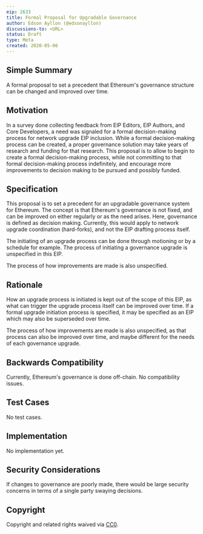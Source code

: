 ```yaml
---
eip: 2633
title: Formal Proposal for Upgradable Governance
author: Edson Ayllon (@edsonayllon)
discussions-to: <URL>
status: Draft
type: Meta
created: 2020-05-06
---
```


<!--You can leave these HTML comments in your merged EIP and delete the visible duplicate text guides, they will not appear and may be helpful to refer to if you edit it again. This is the suggested template for new EIPs. Note that an EIP number will be assigned by an editor. When opening a pull request to submit your EIP, please use an abbreviated title in the filename, `eip-draft_title_abbrev.md`. The title should be 44 characters or less.-->

## Simple Summary
<!--"If you can't explain it simply, you don't understand it well enough." Provide a simplified and layman-accessible explanation of the EIP.-->

A formal proposal to set a precedent that Ethereum's governance structure can be changed and improved over time. 

## Motivation
<!--The motivation is critical for EIPs that want to change the Ethereum protocol. It should clearly explain why the existing protocol specification is inadequate to address the problem that the EIP solves. EIP submissions without sufficient motivation may be rejected outright.-->

In a survey done collecting feedback from EIP Editors, EIP Authors, and Core Developers, a need was signaled for a formal decision-making process for network upgrade EIP inclusion. While a formal decision-making process can be created, a proper governance solution may take years of research and funding for that research. This proposal is to allow to begin to create a formal decision-making process, while not committing to that formal decision-making process indefinitely, and encourage more improvements to decision making to be pursued and possibly funded.

## Specification
<!--The technical specification should describe the syntax and semantics of any new feature. The specification should be detailed enough to allow competing, interoperable implementations for any of the current Ethereum platforms (go-ethereum, parity, cpp-ethereum, ethereumj, ethereumjs, and [others](https://github.com/ethereum/wiki/wiki/Clients)).-->

This proposal is to set a precedent for an upgradable governance system for Ethereum. The concept is that Ethereum's governance is not fixed, and can be improved on either regularly or as the need arises. Here, governance is defined as decision making. Currently, this would apply to network upgrade coordination (hard-forks), and not the EIP drafting process itself. 

The initiating of an upgrade process can be done through motioning or by a schedule for example. The process of initiating a governance upgrade is unspecified in this EIP.

The process of how improvements are made is also unspecified.

## Rationale
<!--The rationale fleshes out the specification by describing what motivated the design and why particular design decisions were made. It should describe alternate designs that were considered and related work, e.g. how the feature is supported in other languages. The rationale may also provide evidence of consensus within the community, and should discuss important objections or concerns raised during discussion.-->

How an upgrade process is initiated is kept out of the scope of this EIP, as what can trigger the upgrade process itself can be improved over time. If a formal upgrade initiation process is specified, it may be specified as an EIP which may also be superseded over time. 

The process of how improvements are made is also unspecified, as that process can also be improved over time, and maybe different for the needs of each governance upgrade. 

## Backwards Compatibility
<!--All EIPs that introduce backward incompatibilities must include a section describing these incompatibilities and their severity. The EIP must explain how the author proposes to deal with these incompatibilities. EIP submissions without a sufficient backward compatibility treatise may be rejected outright.-->

Currently, Ethereum's governance is done off-chain. No compatibility issues.

## Test Cases
<!--Test cases for an implementation are mandatory for EIPs that are affecting consensus changes. Other EIPs can choose to include links to test cases if applicable.-->

No test cases.

## Implementation
<!--The implementations must be completed before any EIP is given status "Final", but it need not be completed before the EIP is accepted. While there is merit to the approach of reaching consensus on the specification and rationale before writing code, the principle of "rough consensus and running code" is still useful when it comes to resolving many discussions of API details.-->

No implementation yet. 

## Security Considerations
<!--All EIPs must contain a section that discusses the security implications/considerations relevant to the proposed change. Include information that might be important for security discussions, surface risks, and can be used throughout the life cycle of the proposal. E.g. include security-relevant design decisions, concerns, important discussions, implementation-specific guidance and pitfalls, an outline of threats and risks, and how they are being addressed. EIP submissions missing the "Security Considerations" section will be rejected. An EIP cannot proceed to status "Final" without a Security Considerations discussion deemed sufficient by the reviewers.-->

If changes to governance are poorly made, there would be large security concerns in terms of a single party swaying decisions. 

## Copyright

Copyright and related rights waived via [CC0](https://creativecommons.org/publicdomain/zero/1.0/).